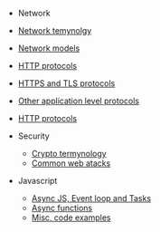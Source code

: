 - Network

- [Network temynolgy](/network/temynology.md)
- [Network models](/network/network-model.md)
- [HTTP protocols](/network/application-protocols-http.md)
- [HTTPS and TLS protocols](/network/application-protocols-https-tls.md)
- [Other application level protocols](/network/application-protocols-other.md)
- [HTTP protocols](/network/application-protocols-http2.md)

- Security
  - [Crypto termynology](/security/crypto_termynology.md)
  - [Common web atacks](web-attacks.md)

- Javascript
  - [Async JS, Event loop and Tasks](/javascript/event-loop.md)
  - [Async functions](/javascript/async.md)
  - [Misc, code examples](/javascript/misc.md)